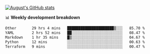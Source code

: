
[![August's GitHub stats](https://github-readme-stats.vercel.app/api?username=zou-weidong&show_icons=true&theme=radical)](https://github.com/zou-weidong)


📊 **Weekly development breakdown**
<!--START_SECTION:waka-->

```txt
Other       29 hrs 4 mins   █████████████████████▒░░░   85.70 %
YAML        2 hrs 52 mins   ██░░░░░░░░░░░░░░░░░░░░░░░   08.47 %
Markdown    1 hr 35 mins    █▒░░░░░░░░░░░░░░░░░░░░░░░   04.67 %
Python      12 mins         ░░░░░░░░░░░░░░░░░░░░░░░░░   00.63 %
Terraform   9 mins          ░░░░░░░░░░░░░░░░░░░░░░░░░   00.47 %
```

<!--END_SECTION:waka-->
